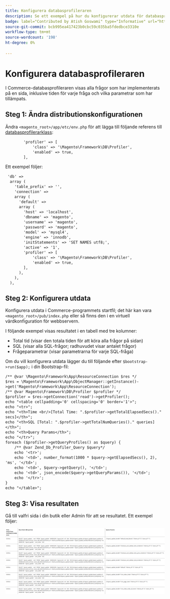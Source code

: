 ```yaml
---
title: Konfigurera databasprofileraren
description: Se ett exempel på hur du konfigurerar utdata för databasprofileraren.
badge: label="Contributed by Atish Goswami" type="Informative" url="https://github.com/atishgoswami" tooltip="Atish Goswami"
source-git-commit: bcb995ea417423b0cbc59c035ba5fdedbce3310e
workflow-type: tm+mt
source-wordcount: '198'
ht-degree: 0%

---
```



# Konfigurera databasprofileraren

I Commerce-databasprofileraren visas alla frågor som har implementerats på en sida, inklusive tiden för varje fråga och vilka parametrar som har tillämpats.

## Steg 1: Ändra distributionskonfigurationen

Ändra `<magento_root>/app/etc/env.php` för att lägga till följande referens till [databasprofilerarklass](https://github.com/magento/magento2/tree/2.4/lib/internal/Magento/Framework/DB/Profiler.php):

```php?start_inline=1
        'profiler' => [
            'class' => '\Magento\Framework\DB\Profiler',
            'enabled' => true,
        ],
```

Ett exempel följer:

```php?start_inline=1
 'db' =>
  array (
    'table_prefix' => '',
    'connection' =>
    array (
      'default' =>
      array (
        'host' => 'localhost',
        'dbname' => 'magento',
        'username' => 'magento',
        'password' => 'magento',
        'model' => 'mysql4',
        'engine' => 'innodb',
        'initStatements' => 'SET NAMES utf8;',
        'active' => '1',
        'profiler' => [
            'class' => '\Magento\Framework\DB\Profiler',
            'enabled' => true,
        ],
      ),
    ),
  ),
```

## Steg 2: Konfigurera utdata

Konfigurera utdata i Commerce-programmets startfil; det här kan vara `<magento_root>/pub/index.php` eller så finns den i en virtuell värdkonfiguration för webbservern.

I följande exempel visas resultatet i en tabell med tre kolumner:

- Total tid (visar den totala tiden för att köra alla frågor på sidan)
- SQL (visar alla SQL-frågor; radhuvudet visar antalet frågor)
- Frågeparametrar (visar parametrarna för varje SQL-fråga)

Om du vill konfigurera utdata lägger du till följande efter `$bootstrap->run($app);` i din Bootstrap-fil:

```php?start_inline=1
/** @var \Magento\Framework\App\ResourceConnection $res */
$res = \Magento\Framework\App\ObjectManager::getInstance()->get('Magento\Framework\App\ResourceConnection');
/** @var Magento\Framework\DB\Profiler $profiler */
$profiler = $res->getConnection('read')->getProfiler();
echo "<table cellpadding='0' cellspacing='0' border='1'>";
echo "<tr>";
echo "<th>Time <br/>[Total Time: ".$profiler->getTotalElapsedSecs()." secs]</th>";
echo "<th>SQL [Total: ".$profiler->getTotalNumQueries()." queries]</th>";
echo "<th>Query Params</th>";
echo "</tr>";
foreach ($profiler->getQueryProfiles() as $query) {
    /** @var Zend_Db_Profiler_Query $query*/
    echo '<tr>';
    echo '<td>', number_format(1000 * $query->getElapsedSecs(), 2), 'ms', '</td>';
    echo '<td>', $query->getQuery(), '</td>';
    echo '<td>', json_encode($query->getQueryParams()), '</td>';
    echo '</tr>';
}
echo "</table>";
```

## Steg 3: Visa resultaten

Gå till valfri sida i din butik eller Admin för att se resultatet. Ett exempel följer:

![Exempelresultat för databasprofilerare](../../assets/configuration/db-profiler-results.png)
